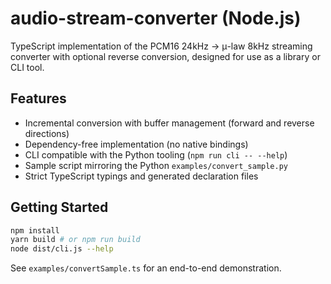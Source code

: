 # audio-stream-converter (Node.js)

TypeScript implementation of the PCM16 24kHz → μ-law 8kHz streaming converter with
optional reverse conversion, designed for use as a library or CLI tool.

## Features

- Incremental conversion with buffer management (forward and reverse directions)
- Dependency-free implementation (no native bindings)
- CLI compatible with the Python tooling (`npm run cli -- --help`)
- Sample script mirroring the Python `examples/convert_sample.py`
- Strict TypeScript typings and generated declaration files

## Getting Started

```bash
npm install
yarn build # or npm run build
node dist/cli.js --help
```

See `examples/convertSample.ts` for an end-to-end demonstration.
